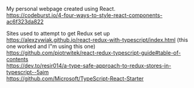 My personal webpage created using React.  
https://codeburst.io/4-four-ways-to-style-react-components-ac6f323da822  
  
Sites used to attempt to get Redux set up  
https://alexzywiak.github.io/react-redux-with-typescript/index.html (this one worked and I"m using this one)  
https://github.com/piotrwitek/react-redux-typescript-guide#table-of-contents  
https://dev.to/resir014/a-type-safe-approach-to-redux-stores-in-typescript--5ajm  
https://github.com/Microsoft/TypeScript-React-Starter  